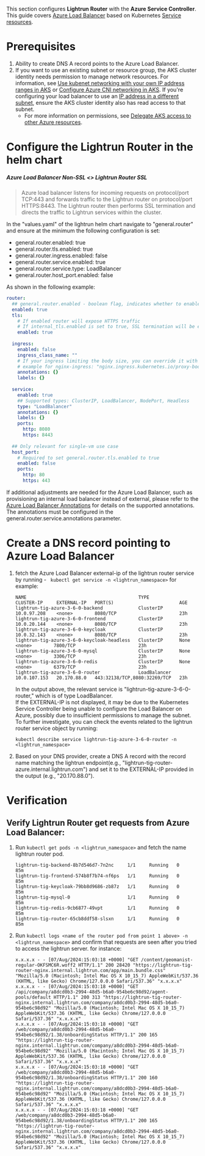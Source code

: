 This section configures **Lightrun Router** with  the **Azure Service Controller**.
This guide covers [Azure Load Balancer](https://learn.microsoft.com/en-us/azure/aks/load-balancer-standard) based on Kubernetes [Service resources](https://kubernetes.io/docs/concepts/services-networking/service/).
# Prerequisites
1. Ability to create DNS A record points to the Azure Load Balancer.
2. If you want to use an existing subnet or resource group, the AKS cluster identity needs permission to manage network resources. For information, see [Use kubenet networking with your own IP address ranges in AKS](https://learn.microsoft.com/en-us/azure/aks/configure-kubenet) or [Configure Azure CNI networking in AKS](https://learn.microsoft.com/en-us/azure/aks/configure-azure-cni). If you're configuring your load balancer to use an [IP address in a different subnet](https://learn.microsoft.com/en-us/azure/aks/internal-lb?tabs=set-service-annotations#specify-a-different-subnet), ensure the AKS cluster identity also has read access to that subnet.
    - For more information on permissions, see [Delegate AKS access to other Azure resources](https://learn.microsoft.com/en-us/azure/aks/kubernetes-service-principal#delegate-access-to-other-azure-resources).
# Configure the Lightrun Router in the helm chart

##### Azure Load Balancer Non-SSL <> Lightrun Router SSL
   >Azure load balancer listens for incoming requests on protocol/port TCP:443 and forwards traffic to the Lightrun router on protocol/port HTTPS:8443.
   >The Lightrun router then performs SSL termination and directs the traffic to Lightrun services within the cluster.

In the "values.yaml" of the lightrun helm chart navigate to "general.router" and ensure at the minimum the following configuration is set:
* general.router.enabled: true
* general.router.tls.enabled: true
* general.router.ingress.enabled: false
* general.router.service.enabled: true
* general.router.service.type: LoadBalancer
* general.router.host_port.enabled: false  

As shown in the following example:
```yaml
router:  
  ## general.router.enabled - boolean flag, indicates whether to enable a Router (single entrypoint for Lightrun deployment).  
  enabled: true  
  tls:  
    # If enabled router will expose HTTPS traffic  
    # If internal_tls.enabled is set to true, SSL termination will be enabled regardless of this value    # Has to be enabled when exposed by the host_port
    enabled: true  
  
  ingress:  
    enabled: false  
    ingress_class_name: ""  
    # If your ingress limiting the body size, you can override it with annotation  
    # example for nginx-ingress: "nginx.ingress.kubernetes.io/proxy-body-size": "25m"
    annotations: {}
    labels: {}  
  
  service:  
    enabled: true  
    ## Supported types: ClusterIP, LoadBalancer, NodePort, Headless  
    type: "LoadBalancer"  
    annotations: {}  
    labels: {}  
    ports:  
      http: 8080  
      https: 8443  
  
  ## Only relevant for single-vm use case  
  host_port:  
    # Required to set general.router.tls.enabled to true  
    enabled: false  
    ports:  
      http: 80  
      https: 443
```

If additional adjustments are needed for the Azure Load Balancer, such as provisioning an internal load balancer instead of external, please refer to the [Azure Load Balancer Annotations](https://cloud-provider-azure.sigs.k8s.io/topics/loadbalancer/#loadbalancer-annotations) for details on the supported annotations.  
The annotations must be configured in the general.router.service.annotations parameter.
# Create a DNS record pointing to Azure Load Balancer 

1. fetch the Azure Load Balancer external-ip of the lightrun router service by running - ` kubectl get service -n <lightrun_namespace>` for example: 
	```
    NAME                                         TYPE           CLUSTER-IP     EXTERNAL-IP   PORT(S)                        AGE
    lightrun-tig-azure-3-6-0-backend             ClusterIP      10.0.97.208    <none>        8080/TCP                       23h
    lightrun-tig-azure-3-6-0-frontend            ClusterIP      10.0.20.144    <none>        8080/TCP                       23h
    lightrun-tig-azure-3-6-0-keycloak            ClusterIP      10.0.32.143    <none>        8080/TCP                       23h
    lightrun-tig-azure-3-6-0-keycloak-headless   ClusterIP      None           <none>        7800/TCP                       23h
    lightrun-tig-azure-3-6-0-mysql               ClusterIP      None           <none>        3306/TCP                       23h
    lightrun-tig-azure-3-6-0-redis               ClusterIP      None           <none>        6379/TCP                       23h
    lightrun-tig-azure-3-6-0-router              LoadBalancer   10.0.107.153   20.170.88.0   443:32138/TCP,8080:32269/TCP   23h
    ```
    In the output above, the relevant service is "lightrun-tig-azure-3-6-0-router," which is of type LoadBalancer.  
    If the EXTERNAL-IP is not displayed, it may be due to the Kubernetes Service Controller being unable to configure the Load Balancer on Azure, possibly due to insufficient permissions to manage the subnet.  
    To further investigate, you can check the events related to the lightrun router service object by running:
    ```
    kubectl describe service lightrun-tig-azure-3-6-0-router -n <lightrun_namespace>
    ```


2. Based on your DNS provider, create a DNS A record with the record name matching the lightrun endpoint(e.g., "lightrun-tig-router-azure.internal.lightrun.com") and set it to the EXTERNAL-IP provided in the output (e.g., "20.170.88.0").

# Verification
## Verify Lightrun Router get requests from Azure Load Balancer:

1. Run `kubectl get pods -n <lightrun_namespace>` and fetch the name lightrun router pod.
	```
	lightrun-tig-backend-8b7d546d7-7n2nc     1/1     Running   0          85m
	lightrun-tig-frontend-574b8f7b74-nf6ps   1/1     Running   0          85m
	lightrun-tig-keycloak-79bb8d9686-zb87z   1/1     Running   0          85m
	lightrun-tig-mysql-0                     1/1     Running   0          85m
	lightrun-tig-redis-9cb6877-49vpt         1/1     Running   0          85m
	lightrun-tig-router-65cb8ddf58-slsxn     1/1     Running   0          85m
	
	```

2. Run `kubectl logs <name of the router pod from point 1 above> -n <lightrun_namespace>` and confirm that requests are seen after you tried to access the lightrun server. for instance:
	```
	x.x.x.x - - [07/Aug/2024:15:03:18 +0000] "GET /content/geomanist-regular-OKFSMC6R.woff2 HTTP/1.1" 200 28420 "https://lightrun-tig-router-nginx.internal.lightrun.com/app/main.bundle.css" "Mozilla/5.0 (Macintosh; Intel Mac OS X 10_15_7) AppleWebKit/537.36 (KHTML, like Gecko) Chrome/127.0.0.0 Safari/537.36" "x.x.x.x"
	x.x.x.x - - [07/Aug/2024:15:03:18 +0000] "GET /api/company/a8dcd0b3-2994-48d5-b6a0-954be6c98d92/agent-pools/default HTTP/1.1" 200 313 "https://lightrun-tig-router-nginx.internal.lightrun.com/company/a8dcd0b3-2994-48d5-b6a0-954be6c98d92" "Mozilla/5.0 (Macintosh; Intel Mac OS X 10_15_7) AppleWebKit/537.36 (KHTML, like Gecko) Chrome/127.0.0.0 Safari/537.36" "x.x.x.x"
	x.x.x.x - - [07/Aug/2024:15:03:18 +0000] "GET /web/company/a8dcd0b3-2994-48d5-b6a0-954be6c98d92/1.38/onboardingStatus HTTP/1.1" 200 165 "https://lightrun-tig-router-nginx.internal.lightrun.com/company/a8dcd0b3-2994-48d5-b6a0-954be6c98d92" "Mozilla/5.0 (Macintosh; Intel Mac OS X 10_15_7) AppleWebKit/537.36 (KHTML, like Gecko) Chrome/127.0.0.0 Safari/537.36" "x.x.x.x"
	x.x.x.x - - [07/Aug/2024:15:03:18 +0000] "GET /web/company/a8dcd0b3-2994-48d5-b6a0-954be6c98d92/1.38/onboardingStatus HTTP/1.1" 200 160 "https://lightrun-tig-router-nginx.internal.lightrun.com/company/a8dcd0b3-2994-48d5-b6a0-954be6c98d92" "Mozilla/5.0 (Macintosh; Intel Mac OS X 10_15_7) AppleWebKit/537.36 (KHTML, like Gecko) Chrome/127.0.0.0 Safari/537.36" "x.x.x.x"
	x.x.x.x - - [07/Aug/2024:15:03:18 +0000] "GET /web/company/a8dcd0b3-2994-48d5-b6a0-954be6c98d92/1.38/onboardingStatus HTTP/1.1" 200 165 "https://lightrun-tig-router-nginx.internal.lightrun.com/company/a8dcd0b3-2994-48d5-b6a0-954be6c98d92" "Mozilla/5.0 (Macintosh; Intel Mac OS X 10_15_7) AppleWebKit/537.36 (KHTML, like Gecko) Chrome/127.0.0.0 Safari/537.36" "x.x.x.x"
	```

